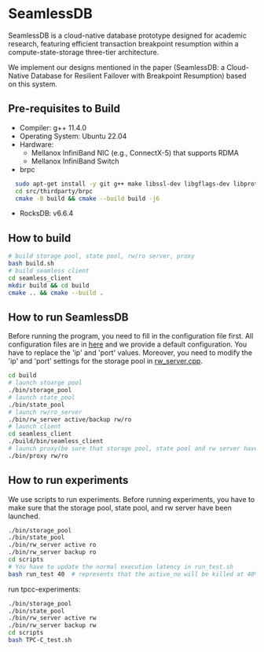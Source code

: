 # SeamlessDB

SeamlessDB is a cloud-native database prototype designed for academic research, featuring efficient transaction breakpoint resumption within a compute-state-storage three-tier architecture.

We implement our designs mentioned in the paper (SeamlessDB: a Cloud-Native Database for Resilient Failover with Breakpoint Resumption) based on this system.

## Pre-requisites to Build
- Compiler: g++ 11.4.0
- Operating System: Ubuntu 22.04
- Hardware: 
    - Mellanox InfiniBand NIC (e.g., ConnectX-5) that supports RDMA
    - Mellanox InfiniBand Switch
- brpc
```bash
  sudo apt-get install -y git g++ make libssl-dev libgflags-dev libprotobuf-dev libprotoc-dev protobuf-compiler libleveldb-dev
  cd src/thirdparty/brpc
  cmake -B build && cmake --build build -j6
```
- RocksDB: v6.6.4

## How to build
```bash
# build storage pool, state pool, rw/ro server, proxy
bash build.sh
# build seamless client
cd seamless_client
mkdir build && cd build
cmake .. && cmake --build .
```

## How to run SeamlessDB
Before running the program, you need to fill in the configuration file first. All configuration files are in [here](./src/config/) and we provide a default configuration. You have to replace the 'ip' and 'port' values. Moreover, you need to modify the 'ip' and 'port' settings for the storage pool in [rw_server.cpp](./src/compute_pool/rw_server.cpp).
```bash
cd build
# launch stoarge pool
./bin/storage_pool
# launch state_pool
./bin/state_pool
# launch rw/ro_server
./bin/rw_server active/backup rw/ro
# launch client
cd seamless_client
./build/bin/seamless_client
# launch proxy(be sure that storage pool, state pool and rw server have been launched)
./bin/proxy rw/ro
```

## How to run experiments
We use scripts to run experiments. Before running experiments, you have to make sure that the storage pool, state pool, and rw server have been launched.

```bash
./bin/storage_pool
./bin/state_pool
./bin/rw_server active ro
./bin/rw_server backup ro
cd scripts
# You have to update the normal execution latency in run_test.sh
bash run_test 40  # represents that the active_no will be killed at 40% failover point
```

run tpcc-experiments:
```bash
./bin/storage_pool
./bin/state_pool
./bin/rw_server active rw
./bin/rw_server backup rw
cd scripts
bash TPC-C_test.sh
```
